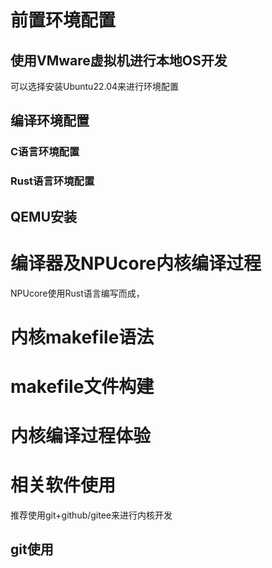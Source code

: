 # 前置环境配置
## 使用VMware虚拟机进行本地OS开发
可以选择安装Ubuntu22.04来进行环境配置

## 编译环境配置

### C语言环境配置

### Rust语言环境配置

## QEMU安装



# 编译器及NPUcore内核编译过程
NPUcore使用Rust语言编写而成，


# 内核makefile语法

# makefile文件构建

# 内核编译过程体验


# 相关软件使用
推荐使用git+github/gitee来进行内核开发

## git使用

